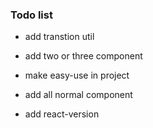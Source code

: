 ### Todo list
- add transtion util
- add two or three component
- make easy-use in project
- add all normal component

- add react-version